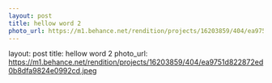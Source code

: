 ```yaml
---
layout: post
title: hellow word 2
photo_url: https://m1.behance.net/rendition/projects/16203859/404/ea9751d822872ed0b8dfa9824e0992cd.jpeg
---
```


layout: post
title: hellow word 2
photo_url: https://m1.behance.net/rendition/projects/16203859/404/ea9751d822872ed0b8dfa9824e0992cd.jpeg